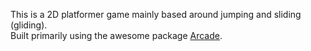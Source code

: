 This is a 2D platformer game mainly based around jumping and sliding (gliding).  
Built primarily using the awesome package [Arcade](https://arcade.academy/).